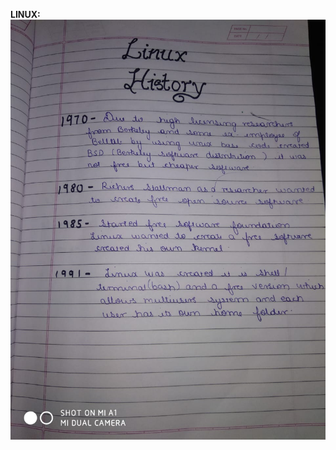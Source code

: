 **LINUX:**
![LINUX images](https://github.com/samruddhimanjrekar/Images/blob/cd0c3fd64453d1ee4f1384e11f6aa477e347677d/WhatsApp%20Image%202021-05-26%20at%207.18.48%20PM.jpeg)
